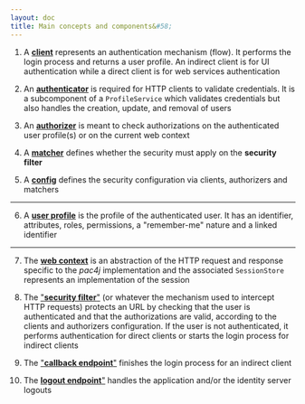 ```yaml
---
layout: doc
title: Main concepts and components&#58;
---
```


1) A [**client**](clients.html) represents an authentication mechanism (flow). It performs the login process and returns a user profile. An indirect client is for UI authentication while a direct client is for web services authentication

2) An [**authenticator**](authenticators.html) is required for HTTP clients to validate credentials. It is a subcomponent of a `ProfileService` which validates credentials but also handles the creation, update, and removal of users 

3) An [**authorizer**](authorizers.html) is meant to check authorizations on the authenticated user profile(s) or on the current web context

4) A [**matcher**](matchers.html) defines whether the security must apply on the **security filter**

5) A [**config**](config.html) defines the security configuration via clients, authorizers and matchers

---

6) A [**user profile**](user-profile.html) is the profile of the authenticated user. It has an identifier, attributes, roles, permissions, a "remember-me" nature and a linked identifier

---

7) The [**web context**](session-store.html) is an abstraction of the HTTP request and response specific to the *pac4j* implementation and the associated `SessionStore` represents an implementation of the session


8) The ["**security filter**"](how-to-implement-pac4j-for-a-new-framework.html#a-secure-an-url) (or whatever the mechanism used to intercept HTTP requests) protects an URL by checking that the user is authenticated and that the authorizations are valid, according to the clients and authorizers configuration. If the user is not authenticated, it performs authentication for direct clients or starts the login process for indirect clients

9) The ["**callback endpoint**"](how-to-implement-pac4j-for-a-new-framework.html#b-handle-callback-for-indirect-client) finishes the login process for an indirect client

10) The [**logout endpoint**"](how-to-implement-pac4j-for-a-new-framework.html#c-logout) handles the application and/or the identity server logouts

